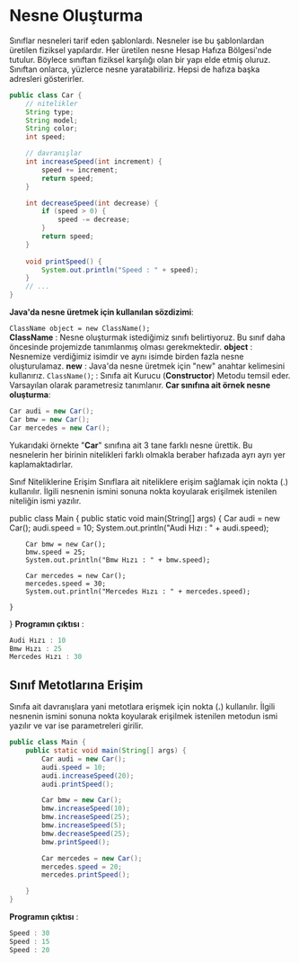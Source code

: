 # Nesne Oluşturma
Sınıflar nesneleri tarif eden şablonlardı. Nesneler ise bu şablonlardan üretilen fiziksel yapılardır. Her üretilen nesne Hesap Hafıza Bölgesi'nde tutulur. Böylece sınıftan fiziksel karşılığı olan bir yapı elde etmiş oluruz. Sınıftan onlarca, yüzlerce nesne yaratabiliriz. Hepsi de hafıza başka adresleri gösterirler.
```java
public class Car {
    // nitelikler
    String type;
    String model;
    String color;
    int speed;

    // davranışlar
    int increaseSpeed(int increment) {
        speed += increment;
        return speed;
    }

    int decreaseSpeed(int decrease) {
        if (speed > 0) {
            speed -= decrease;
        }
        return speed;
    }
    
    void printSpeed() {
        System.out.println("Speed : " + speed);
    }
    // ...
}
```
**Java'da nesne üretmek için kullanılan sözdizimi**:

`ClassName object = new ClassName();`  
**ClassName** : Nesne oluşturmak istediğimiz sınıfı belirtiyoruz. Bu sınıf daha öncesinde projemizde tanımlanmış olması gerekmektedir.
**object** : Nesnemize verdiğimiz isimdir ve aynı isimde birden fazla nesne oluşturulamaz.
**new** : Java'da nesne üretmek için "new" anahtar kelimesini kullanırız.
 `ClassName()`; : Sınıfa ait Kurucu (**Constructor**) Metodu temsil eder. Varsayılan olarak parametresiz tanımlanır.
**Car sınıfına ait örnek nesne oluşturma**:
```java
Car audi = new Car();
Car bmw = new Car();
Car mercedes = new Car();
```
Yukarıdaki örnekte "**Car**" sınıfına ait 3 tane farklı nesne ürettik. Bu nesnelerin her birinin nitelikleri farklı olmakla beraber hafızada ayrı ayrı yer kaplamaktadırlar.

Sınıf Niteliklerine Erişim
Sınıflara ait niteliklere erişim sağlamak için nokta (.) kullanılır. İlgili nesnenin ismini sonuna nokta koyularak erişilmek istenilen niteliğin ismi yazılır.

public class Main {
    public static void main(String[] args) {
        Car audi = new Car();
        audi.speed = 10;
        System.out.println("Audi Hızı : " + audi.speed);

        Car bmw = new Car();
        bmw.speed = 25;
        System.out.println("Bmw Hızı : " + bmw.speed);

        Car mercedes = new Car();
        mercedes.speed = 30;
        System.out.println("Mercedes Hızı : " + mercedes.speed);

    }
}
**Programın çıktısı** :
```java
Audi Hızı : 10
Bmw Hızı : 25
Mercedes Hızı : 30
```
## Sınıf Metotlarına Erişim
Sınıfa ait davranışlara yani metotlara erişmek için nokta (**.**) kullanılır. İlgili nesnenin ismini sonuna nokta koyularak erişilmek istenilen metodun ismi yazılır ve var ise parametreleri girilir.
```java
public class Main {
    public static void main(String[] args) {
        Car audi = new Car();
        audi.speed = 10;
        audi.increaseSpeed(20);
        audi.printSpeed();

        Car bmw = new Car();
        bmw.increaseSpeed(10);
        bmw.increaseSpeed(25);
        bmw.increaseSpeed(5);
        bmw.decreaseSpeed(25);
        bmw.printSpeed();

        Car mercedes = new Car();
        mercedes.speed = 20;
        mercedes.printSpeed();

    }
}
```
**Programın çıktısı** :
```java
Speed : 30
Speed : 15
Speed : 20
```